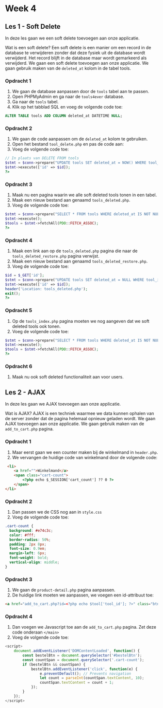 # Week 4


## Les 1 - Soft Delete

In deze les gaan we een soft delete toevoegen aan onze applicatie.

Wat is een soft delete?
Een soft delete is een manier om een record in de database te verwijderen zonder dat deze fysiek uit de database wordt verwijderd.
Het record blijft in de database maar wordt gemarkeerd als verwijderd.
We gaan een soft delete toevoegen aan onze applicatie.
We gaan gebruik maken van de `deleted_at` kolom in de tabel tools.


### Opdracht 1

1. We gaan de database aanpassen door de `tools` tabel aan te passen.
2. Open PHPMyAdmin en ga naar de `tools4ever` database.
3. Ga naar de `tools` tabel.
4. Klik op het tabblad SQL en voeg de volgende code toe:

```sql
ALTER TABLE tools ADD COLUMN deleted_at DATETIME NULL;
```

### Opdracht 2

1. We gaan de code aanpassen om de `deleted_at` kolom te gebruiken.
2. Open het bestand `tool_delete.php` en pas de code aan:
3. Voeg de volgende code toe:

```php
// In plaats van DELETE FROM tools
$stmt = $conn->prepare("UPDATE tools SET deleted_at = NOW() WHERE tool_id = :id");
$stmt->execute(['id' => $id]);
?>
```

### Opdracht 3

1. Maak nu een pagina waarin we alle soft deleted tools tonen in een tabel.
2. Maak een nieuw bestand aan genaamd `tools_deleted.php`.
3. Voeg de volgende code toe:

```php
$stmt = $conn->prepare("SELECT * FROM tools WHERE deleted_at IS NOT NULL");
$stmt->execute();
$tools = $stmt->fetchAll(PDO::FETCH_ASSOC);
?>
```

### Opdracht 4

1. Maak een link aan op de `tools_deleted.php` pagina die naar de `tools_deleted_restore.php` pagina verwijst.
2. Maak een nieuw bestand aan genaamd `tools_deleted_restore.php`.
3. Voeg de volgende code toe:

```php
$id = $_GET['id'];
$stmt = $conn->prepare("UPDATE tools SET deleted_at = NULL WHERE tool_id = :id");
$stmt->execute(['id' => $id]);
header('Location: tools_deleted.php');
exit();
?>
```

### Opdracht 5

1. Op de `tools_index.php` pagina moeten we nog aangeven dat we soft deleted tools ook tonen.
2. Voeg de volgende code toe:

```php
$stmt = $conn->prepare("SELECT * FROM tools WHERE deleted_at IS NOT NULL");
$stmt->execute();
$tools = $stmt->fetchAll(PDO::FETCH_ASSOC);
?>
```



### Opdracht 6

1. Maak nu ook soft deleted functionaliteit aan voor users.


## Les 2 - AJAX

In deze les gaan we AJAX toevoegen aan onze applicatie.

Wat is AJAX?
AJAX is een techniek waarmee we data kunnen ophalen van de server zonder dat de pagina helemaal opnieuw geladen wordt.
We gaan AJAX toevoegen aan onze applicatie.
We gaan gebruik maken van de `add_to_cart.php` pagina.


### Opdracht 1

1. Maar eerst gaan we een counter maken bij de winkelmand in `header.php`.
2. We vervangen de huidige code van winkelmand door de volgende code:
```html
 <li>
    <a href="">Winkelmand</a>
    <span class="cart-count">
        <?php echo $_SESSION['cart_count'] ?? 0 ?>
    </span>
</li>   
```

### Opdracht 2

1. Dan passen we de CSS nog aan in `style.css`
2. Voeg de volgende code toe:

```css
.cart-count {
  background: #e74c3c;
  color: #fff;
  border-radius: 50%;
  padding: 2px 8px;
  font-size: 0.9em;
  margin-left: 6px;
  font-weight: bold;
  vertical-align: middle;
}
```

### Opdracht 3
1. We gaan de `product-detail.php` pagina aanpassen.
2. De huidige link moeten we aanpassen, we voegen een id-attribuut toe:
```html
<a href="add_to_cart.php?id=<?php echo $tool['tool_id']; ?>" class="btn" id="bestelBtn">Bestel</a>
```

### Opdracht 4

1. Dan voegen we Javascript toe aan de `add_to_cart.php` pagina. Zet deze code onderaan `</main>`
2. Voeg de volgende code toe:

```javascript
<script>
    document.addEventListener('DOMContentLoaded', function() {
        const bestelBtn = document.querySelector('#bestelBtn');
        const countSpan = document.querySelector('.cart-count');
        if (bestelBtn && countSpan) {
            bestelBtn.addEventListener('click', function(e) {
                e.preventDefault(); // Prevents navigation
                let count = parseInt(countSpan.textContent, 10);
                countSpan.textContent = count + 1;
            });
        }
    });
</script>
```




